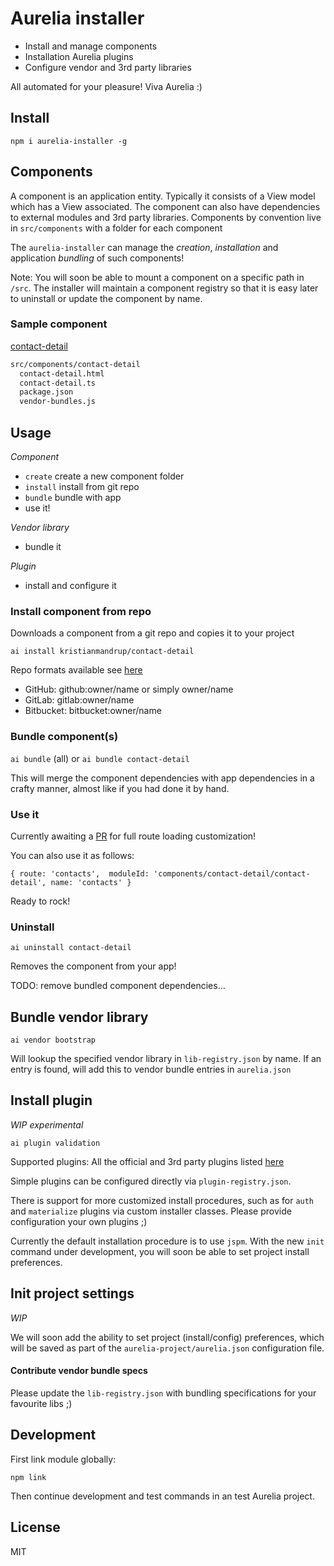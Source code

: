 # Aurelia installer

- Install and manage components
- Installation Aurelia plugins
- Configure vendor and 3rd party libraries

All automated for your pleasure! Viva Aurelia :) 

## Install

`npm i aurelia-installer -g`

## Components

A component is an application entity. Typically it consists of a View model which has a View associated.
The component can also have dependencies to external modules and 3rd party libraries.
Components by convention live in `src/components` with a folder for each component

The `aurelia-installer` can manage the *creation*, *installation* and application *bundling* of such components!

Note: You will soon be able to mount a component on a specific path in `/src`. The installer will maintain a component registry so that it is easy later to uninstall or update the component by name.

### Sample component

[contact-detail](https://github.com/kristianmandrup/contact-detail)

```bash
src/components/contact-detail
  contact-detail.html
  contact-detail.ts
  package.json
  vendor-bundles.js
```

## Usage

*Component*
- `create` create a new component folder
- `install` install from git repo
- `bundle` bundle with app
- use it!

*Vendor library*
- bundle it

*Plugin*
- install and configure it

### Install component from repo

Downloads a component from a git repo and copies it to your project

`ai install kristianmandrup/contact-detail`

Repo formats available see [here](https://www.npmjs.com/package/download-git-repo)

- GitHub: github:owner/name or simply owner/name
- GitLab: gitlab:owner/name
- Bitbucket: bitbucket:owner/name

### Bundle component(s)

`ai bundle` (all) or `ai bundle contact-detail`

This will merge the component dependencies with app dependencies in a crafty manner, almost like if you had done it by hand.

### Use it

Currently awaiting a [PR](https://github.com/aurelia/router/pull/381) for full route loading customization! 

You can also use it as follows:

`{ route: 'contacts',  moduleId: 'components/contact-detail/contact-detail', name: 'contacts' }`

Ready to rock!

### Uninstall

`ai uninstall contact-detail`

Removes the component from your app! 

TODO: remove bundled component dependencies...

## Bundle vendor library

`ai vendor bootstrap`

Will lookup the specified vendor library in `lib-registry.json` by name.
If an entry is found, will add this to vendor bundle entries in `aurelia.json` 

## Install plugin

*WIP experimental*

`ai plugin validation`

Supported plugins: All the official and 3rd party plugins listed [here](http://blog.durandal.io/2015/11/17/aurelia-beta-week-day-2-plugins/) 

Simple plugins can be configured directly via `plugin-registry.json`.

There is support for more customized install procedures, such as for `auth` and `materialize` plugins via custom installer classes. 
Please provide configuration your own plugins ;)

Currently the default installation procedure is to use `jspm`. With the new `init` command under development, you will soon be able to set project install preferences.

## Init project settings

*WIP*

We will soon add the ability to set project (install/config) preferences, which will be saved as part of the `aurelia-project/aurelia.json` configuration file.

#### Contribute vendor bundle specs

Please update the `lib-registry.json` with bundling specifications for your favourite libs ;)

## Development

First link module globally:

`npm link`

Then continue development and test commands in an test Aurelia project. 

## License

MIT